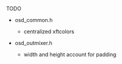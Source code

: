 TODO

- osd_common.h
  - centralized xftcolors

- osd_outmixer.h
  - width and height account for padding
